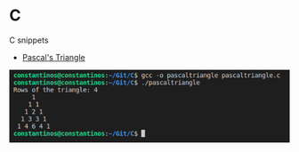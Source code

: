 # C
C snippets

* [Pascal's Triangle](https://github.com/ConstantinosGeorgiou/C/blob/master/pascaltriangle.c)

![Pascal's Triangle Terminal Image](https://github.com/ConstantinosGeorgiou/C/blob/master/pascal_triangle.png "Pascal's Triangle Terminal Image")
